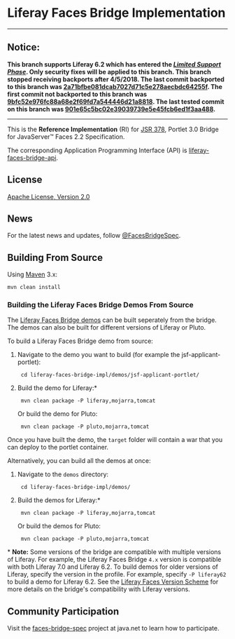 # Liferay Faces Bridge Implementation

---

## Notice:

**This branch supports Liferay 6.2 which has entered the [*Limited Support Phase*](https://www.liferay.com/subscription-services/end-of-life/liferay-portal). Only security fixes will be applied to this branch. This branch stopped receiving backports after 4/5/2018. The last commit backported to this branch was [2a71bfbe081dcab7027d71c5e278aecbdc64255f](https://github.com/liferay/liferay-faces-bridge-impl/commit/2a71bfbe081dcab7027d71c5e278aecbdc64255f).  The first commit not backported to this branch was [9bfc52e976fc88a68e2f69fd7a544446d21a8818](https://github.com/liferay/liferay-faces-bridge-impl/commit/9bfc52e976fc88a68e2f69fd7a544446d21a8818). The last tested commit on this branch was [901e65c5bc02e39039739e5e45fcb6ed1f3aa488](https://github.com/liferay/liferay-faces-bridge-impl/commit/901e65c5bc02e39039739e5e45fcb6ed1f3aa488).**

---

This is the **Reference Implementation** (RI) for [JSR 378](https://www.jcp.org/en/jsr/detail?id=378), Portlet 3.0
Bridge for JavaServer&trade; Faces 2.2 Specification.

The corresponding Application Programming Interface (API) is
[liferay-faces-bridge-api](https://github.com/liferay/liferay-faces-bridge-api).

## License

[Apache License, Version 2.0](http://www.apache.org/licenses/LICENSE-2.0)

## News

For the latest news and updates, follow [@FacesBridgeSpec](https://twitter.com/FacesBridgeSpec).

## Building From Source

Using [Maven](https://maven.apache.org/) 3.x:

	mvn clean install

### Building the Liferay Faces Bridge Demos From Source

The [Liferay Faces Bridge demos](https://github.com/liferay/liferay-faces-bridge-impl/tree/master/demos) can be built seperately from the bridge. The demos can also be built for different versions of Liferay or Pluto.

To build a Liferay Faces Bridge demo from source:

1. Navigate to the demo you want to build (for example the jsf-applicant-portlet):

		cd liferay-faces-bridge-impl/demos/jsf-applicant-portlet/

2. Build the demo for Liferay:*

		mvn clean package -P liferay,mojarra,tomcat

	Or build the demo for Pluto:

		mvn clean package -P pluto,mojarra,tomcat

Once you have built the demo, the `target` folder will contain a war that you can deploy to the portlet container.

Alternatively, you can build all the demos at once:

1. Navigate to the `demos` directory:

		cd liferay-faces-bridge-impl/demos/

2. Build the demos for Liferay:*

		mvn clean package -P liferay,mojarra,tomcat

	Or build the demos for Pluto:

		mvn clean package -P pluto,mojarra,tomcat

\* **Note:** Some versions of the bridge are compatible with multiple versions of Liferay. For example, the Liferay Faces Bridge `4.x` version is compatible with both Liferay 7.0 and Liferay 6.2. To build demos for older versions of Liferay, specify the version in the profile. For example, specify `-P liferay62` to build a demo for Liferay 6.2. See the [Liferay Faces Version Scheme](https://dev.liferay.com/develop/tutorials/-/knowledge_base/6-2/understanding-the-liferay-faces-version-scheme#liferay-faces-version-scheme-for-releases-after-liferay-faces-ga6) for more details on the bridge's compatibility with Liferay versions.

## Community Participation

Visit the [faces-bridge-spec](https://java.net/projects/faces-bridge-spec) project at java.net to learn how to
participate.